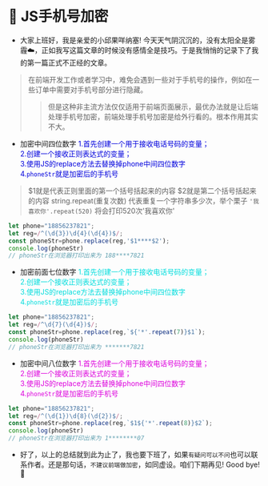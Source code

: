 # :hatching_chick: JS手机号加密




* 大家上班好，我是亲爱的小邱果咩纳塞! 今天天气阴沉沉的，没有太阳全是雾霾☁️，正如我写这篇文章的时候没有感情全是技巧。于是我悄悄的记录下了我的第一篇正式不正经的文章。



>在前端开发工作或者学习中，难免会遇到一些对于手机号的操作，例如在一些订单中需要对手机号部分进行隐藏。
>> 但是这种非主流方法仅仅适用于前端页面展示，最优办法就是让后端处理手机号加密，前端处理手机号加密是给外行看的。根本作用其实不大。



* 加密中间四位数字
<font color="#0000dd">1.首先创建一个用于接收电话号码的变量；</font><br />
<font color="#0000dd">2.创建一个接收正则表达式的变量；</font><br />
<font color="#0000dd">3.使用JS的replace方法去替换掉phone中间四位数字</font><br />
<font color="#0000dd">4.`phoneStr`就是加密后的手机号</font><br />
> $1就是代表正则里面的第一个括号括起来的内容 $2就是第二个括号括起来的内容
> string.repeat(重复次数) 代表重复一个字符串多少次，举个栗子
`'我喜欢你'.repeat(520)`
> 将会打印520次'我喜欢你'

```javascript
let phone="18856237821";
let reg=/^(\d{3})\d{4}(\d{4})$/;
const phoneStr=phone.replace(reg,'$1****$2');
console.log(phoneStr)
// phoneStr在浏览器打印出来为 188****7821
```



* 加密前面七位数字
<font color="#00dddd">1.首先创建一个用于接收电话号码的变量；</font><br />
<font color="#00dddd">2.创建一个接收正则表达式的变量；</font><br />
<font color="#00dddd">3.使用JS的replace方法去替换掉phone中间四位数字</font><br />
<font color="#00dddd">4.`phoneStr`就是加密后的手机号</font><br />


```javascript
let phone="18856237821";
let reg=/^\d{7}(\d{4})$/;
const phoneStr=phone.replace(reg,`${'*'.repeat(7)}$1`);
console.log(phoneStr)
// phoneStr在浏览器打印出来为 *******7821
```



* 加密中间八位数字
<font color="#dd00dd">1.首先创建一个用于接收电话号码的变量；</font><br />
<font color="#dd00dd">2.创建一个接收正则表达式的变量；</font><br />
<font color="#dd00dd">3.使用JS的replace方法去替换掉phone中间四位数字</font><br />
<font color="#dd00dd">4.`phoneStr`就是加密后的手机号</font><br />


```javascript
let phone="18856237821";
let reg=/^(\d{1})\d{8}(\d{2})$/;
const phoneStr=phone.replace(reg,`$1${'*'.repeat(8)}$2`);
console.log(phoneStr)
// phoneStr在浏览器打印出来为 1********07
```



* 好了，以上的总结就到此为止了，我也要下班了，如果`有疑问可以不问`也可以联系作者。还是那句话，`不建议前端做加密`，如同虚设。咱们下期再见! Good bye! 🌸